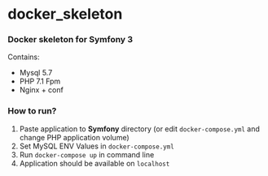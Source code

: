 # docker_skeleton

### Docker skeleton for Symfony 3
Contains:
- Mysql 5.7
- PHP 7.1 Fpm
- Nginx + conf

### How to run?
1. Paste application to **Symfony** directory (or edit `docker-compose.yml` and change PHP application volume)
2. Set MySQL ENV Values in `docker-compose.yml`
3. Run `docker-compose up` in command line
4. Application should be available on `localhost`
